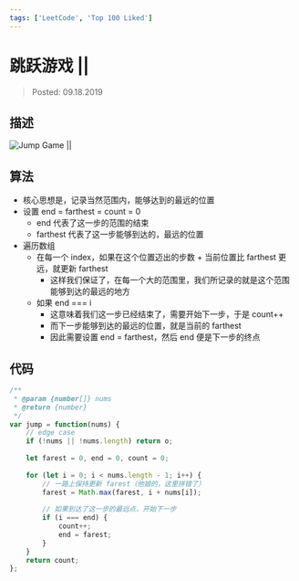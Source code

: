 ```yaml
---
tags: ['LeetCode', 'Top 100 Liked']
---
```


# 跳跃游戏 ||

> Posted: 09.18.2019

<Tag />

## 描述

![Jump Game ||](/jump2.png)

## 算法

- 核心思想是，记录当然范围内，能够达到的最远的位置
- 设置 end = farthest = count = 0
    - end 代表了这一步的范围的结束
    - farthest 代表了这一步能够到达的，最远的位置
- 遍历数组
  - 在每一个 index，如果在这个位置迈出的步数 + 当前位置比 farthest 更远，就更新 farthest
    - 这样我们保证了，在每一个大的范围里，我们所记录的就是这个范围能够到达的最远的地方
  - 如果 end === i
    - 这意味着我们这一步已经结束了，需要开始下一步，于是 count++
    - 而下一步能够到达的最远的位置，就是当前的 farthest
    - 因此需要设置 end = farthest，然后 end 便是下一步的终点

## 代码

```javascript
/**
 * @param {number[]} nums
 * @return {number}
 */
var jump = function(nums) {
    // edge case
    if (!nums || !nums.length) return o;
    
    let farest = 0, end = 0, count = 0;
    
    for (let i = 0; i < nums.length - 1; i++) {
        // 一路上保持更新 farest（他娘的，这里拼错了）
        farest = Math.max(farest, i + nums[i]);
        
        // 如果到达了这一步的最远点，开始下一步
        if (i === end) {
            count++;
            end = farest;
        }
    }
    return count;
};
```

<Disqus />